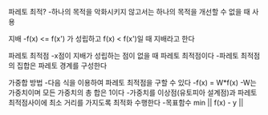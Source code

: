 파레토 최적?
  -하나의 목적을 악화시키지 않고서는 하나의 목적을 개선할 수 없을 때 사용

지배
  -f(x) <= f(x') 가 성립하고 f(x) < f(x')일 때 지배라고 한다

파레토 최적점
  -x점이 지배가 성립하는 점이 없을 때 파레토 최적점이다
  -파레토 최적점의 집합은 파레토 경계를 구성한다

가중합 방법
  -다음 식을 이용하여 파레토 최적점을 구할 수 있다
  -f(x) = W*f(x)
  -W는 가중치이며 모든 가중치의 총 합은 1이다
  -가중치를 이상점(유토피아 설계점)과 파레토 최적점사이에 최소 거리를 가지도록 최적화 수행한다
  -목표함수 min ||  f(x) - y ||
